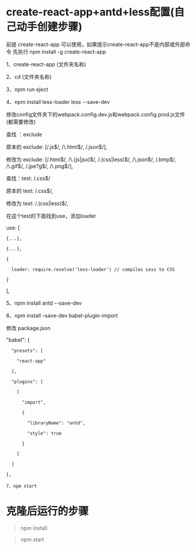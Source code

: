 # create-react-app+antd+less配置(自己动手创建步骤)
前提  create-react-app 可以使用，如果提示create-react-app不是内部或外部命令    先执行   npm install -g create-react-app

1、create-react-app (文件夹名称)

2、cd (文件夹名称)

3、npm run eject

4、npm install less-loader less --save-dev

修改config文件夹下的webpack.config.dev.js和webpack.config.prod.js文件(都需要修改) 

查找 ：exclude 

原本的 exclude: [/\.js$/, /\.html$/, /\.json$/], 

修改为 exclude: [/\.html$/, /\.(js|jsx)$/, /\.(css|less)$/, /\.json$/, /\.bmp$/, /\.gif$/, /\.jpe?g$/, /\.png$/],

查找：test: /.css$/ 

原本的 test: /\.css$/, 

修改为 test: /\.(css|less)$/,

在这个test的下面找到use，添加loader

  use: [  
  
    {...},
    
    {...},
    
    {
    
      loader: require.resolve('less-loader') // compiles Less to CSS
      
    }
    
  ],
  
  5、npm install antd --save-dev
  
  6、npm install –save-dev babel-plugin-import
  
  修改 package.json
  
  "babel": {
  
      "presets": [
      
        "react-app"
        
      ],
      
      "plugins": [
      
        [
        
          "import",
          
          {
          
            "libraryName": "antd",
            
            "style": true
            
          }
          
        ]
        
      ]
      
    },
    
    7、npm start
    
    
# 克隆后运行的步骤

> npm install

> npm start

